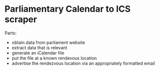 Parliamentary Calendar to ICS scraper
=====================================

Parts:

* obtain data from parliament website
* extract data that is relevant
* generate an iCalendar file
* put the file at a known rendevous location
* advertise the rendezvous location via an appropriately formatted email
